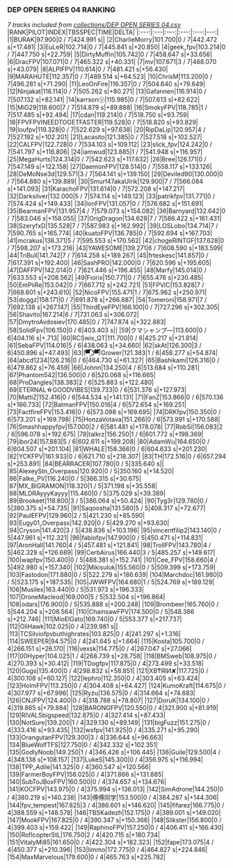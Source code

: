 ### DEP OPEN SERIES 04 RANKING
*7 tracks included from [collections/DEP OPEN SERIES 04.csv](/collections/DEP%20OPEN%20SERIES%2004.csv)*
|RANK|PILOT|INDEX|TBSSPEC|TIME|DELTA|
|:---:|:---|:---:|:---:|:---:|---:|
|1|BURAK|97.900|0 / 7|424.991 s||
|2|CharlieMorry|101.700|0 / 7|442.472 s|+17.481|
|3|EuLeR|102.714|0 / 7|445.841 s|+20.850|
|4|geek_fpv|103.214|0 / 7|447.750 s|+22.759|
|5|DirtyMuffin|105.742|0 / 7|458.647 s|+33.656|
|6|DracFPV|107.071|0 / 7|465.322 s|+40.331|
|7|mv|107.671|3 / 7|468.070 s|+43.079|
|8|ALPIFPV|110.614|0 / 7|481.421 s|+56.430|
|9|MARAHUTE|112.357|0 / 7|489.514 s|+64.523|
|10|ChrisM|113.200|0 / 7|496.281 s|+71.290|
|11|LeoOnFire|116.357|0 / 7|504.640 s|+79.649|
|12|Ninjakat|116.114|0 / 7|505.262 s|+80.271|
|13|Gafannen|116.914|0 / 7|507.132 s|+82.141|
|14|karrson㋡|115.985|0 / 7|507.613 s|+82.622|
|15|MiG29|118.600|7 / 7|514.879 s|+89.888|
|16|SmokyFPV|118.785|1 / 7|517.485 s|+92.494|
|17|cdan|119.214|0 / 7|518.750 s|+93.759|
|18|FPVFPVINEEDTOGETFASTER|119.528|0 / 7|518.820 s|+93.829|
|19|loufpv|119.328|0 / 7|522.629 s|+97.638|
|20|RipDaLip|120.957|4 / 7|527.192 s|+102.201|
|21|Lacasito|121.385|0 / 7|527.518 s|+102.527|
|22|CALFPV|122.728|0 / 7|534.103 s|+109.112|
|23|slick_fpv|124.242|0 / 7|541.797 s|+116.806|
|24|iamwud|123.885|1 / 7|541.948 s|+116.957|
|25|MegaHurts|124.314|0 / 7|542.623 s|+117.632|
|26|Bree|126.171|0 / 7|547.149 s|+122.158|
|27|DaemonFPV|128.514|0 / 7|558.117 s|+133.126|
|28|DeMoNse3d|129.571|3 / 7|564.141 s|+139.150|
|29|Deviled90|130.000|0 / 7|564.880 s|+139.889|
|30|Smurf47akaUlrik|129.900|7 / 7|566.084 s|+141.093|
|31|KarachoFPV|131.614|0 / 7|572.208 s|+147.217|
|32|Darksilver|132.000|5 / 7|574.114 s|+149.123|
|33|patrikfpv|131.771|0 / 7|574.424 s|+149.433|
|34|IonFPV|131.057|0 / 7|576.682 s|+151.691|
|35|BearmanFPV|131.957|4 / 7|579.073 s|+154.082|
|36|Barnyard|132.642|0 / 7|583.046 s|+158.055|
|37|OrigDragon|134.628|7 / 7|586.422 s|+161.431|
|38|SzeryfxD|135.528|7 / 7|587.983 s|+162.992|
|39|LOSLobo|134.714|7 / 7|590.765 s|+165.774|
|40|kuatoFPV|136.785|0 / 7|592.694 s|+167.703|
|41|mcrakus|136.371|5 / 7|595.553 s|+170.562|
|42|chogeRINTGF|137.628|0 / 7|598.207 s|+173.216|
|43|YAWESOME|139.271|6 / 7|608.590 s|+183.599|
|44|TriBull|141.742|7 / 7|614.258 s|+189.267|
|45|frteskesc|141.857|0 / 7|617.391 s|+192.400|
|46|SashPRO|142.000|0 / 7|620.596 s|+195.605|
|47|DAFFPV|142.014|0 / 7|621.446 s|+196.455|
|48|Marfy|145.014|0 / 7|633.553 s|+208.562|
|49|Fiorix|150.771|0 / 7|655.476 s|+230.485|
|50|EmPiiRe|153.042|0 / 7|667.712 s|+242.721|
|51|FPVlC|153.828|7 / 7|668.601 s|+243.610|
|52|NicoFPV|155.471|1 / 7|675.962 s|+250.971|
|53|doggz|158.171|0 / 7|691.878 s|+266.887|
|54|Tomeroni|158.971|7 / 7|692.138 s|+267.147|
|55|ThirdEyeFPV|166.100|0 / 7|727.296 s|+302.305|
|56|Shavito|167.214|6 / 7|731.063 s|+306.072|
|57|DmytroAvdosiev|170.485|0 / 7|747.874 s|+322.883|
|58|SolidFpv|106.150|0 / 6|403.403 s||
|59|クマシャンプ―|113.600|0 / 6|404.116 s|+.713|
|60|RCSwix_QT|111.700|0 / 6|425.217 s|+21.814|
|61|SebaFPV|114.016|5 / 6|438.063 s|+34.660|
|62|skAt|126.300|3 / 6|450.896 s|+47.493|
|63|(͡▀̿̿ ͜ʖ͡▀̿̿)Grower|121.383|1 / 6|458.277 s|+54.874|
|64|abcd1234|126.216|0 / 6|464.730 s|+61.327|
|65|Bashikami|126.316|0 / 6|479.862 s|+76.459|
|66|Johnn|134.250|4 / 6|513.684 s|+110.281|
|67|Phantom542|136.500|0 / 6|520.068 s|+116.665|
|68|ProDangles|138.383|2 / 6|525.883 s|+122.480|
|69|ETERNAL☆GOODVIBES|139.733|0 / 6|531.376 s|+127.973|
|70|MattiZ|152.416|0 / 6|544.534 s|+141.131|
|71|FanZ|153.866|0 / 6|570.136 s|+166.733|
|72|BatmanFPV|150.016|4 / 6|572.654 s|+169.251|
|73|FactfireFPV|153.416|0 / 6|573.098 s|+169.695|
|74|DRKfpv|150.350|0 / 6|573.201 s|+169.798|
|75|HonzaVotava|151.266|0 / 6|573.991 s|+170.588|
|76|Smashhappyfpv|157.000|2 / 6|581.481 s|+178.078|
|77|RobSi|156.083|2 / 6|596.078 s|+192.675|
|78|talkrz|156.250|1 / 6|601.772 s|+198.369|
|79|ibor24|157.883|5 / 6|602.611 s|+199.208|
|80|AdamWu|164.650|0 / 6|604.507 s|+201.104|
|81|WHALE|158.366|0 / 6|604.633 s|+201.230|
|82|YCKFPV|161.933|0 / 6|621.710 s|+218.307|
|83|TH|172.516|0 / 6|657.294 s|+253.891|
|84|BEARRACER|107.780|0 / 5|335.640 s||
|85|AlexeyStn_Overpass|120.920|0 / 5|350.160 s|+14.520|
|86|Falke_PV|116.240|0 / 5|366.315 s|+30.675|
|87|MX_BIGRAMON|118.320|1 / 5|371.198 s|+35.558|
|88|MLDRAyyyKayyy|115.460|0 / 5|375.029 s|+39.389|
|89|Brookeet|118.800|3 / 5|386.064 s|+50.424|
|90|Tyg3r|129.780|0 / 5|390.375 s|+54.735|
|91|Saqoosha|131.580|5 / 5|408.317 s|+72.677|
|92|PaulEFPV|129.960|2 / 5|421.230 s|+85.590|
|93|Eugy01_Overpass|142.920|0 / 5|429.270 s|+93.630|
|94|Cryson|141.420|3 / 5|438.836 s|+103.196|
|95|vincentfilip2|143.140|0 / 5|447.961 s|+112.321|
|96|fabiofpv|147.900|0 / 5|450.471 s|+114.831|
|97|AronHall|141.760|4 / 5|457.481 s|+121.841|
|98|TrollFPV|143.780|4 / 5|462.329 s|+126.689|
|99|CerbAirus|166.440|3 / 5|485.257 s|+149.617|
|100|wapfpv|150.400|0 / 5|488.381 s|+152.741|
|101|Cee_FPV|158.660|4 / 5|492.980 s|+157.340|
|102|Mikisuluk|155.560|0 / 5|509.399 s|+173.759|
|103|Fastodon|171.880|0 / 5|522.279 s|+186.639|
|104|Marchdoc|161.980|0 / 5|523.175 s|+187.535|
|105|JWWFPV|164.680|1 / 5|524.769 s|+189.129|
|106|Musilex|163.440|0 / 5|531.973 s|+196.333|
|107|DroneMacleod|169.000|5 / 5|532.504 s|+196.864|
|108|odars|176.900|0 / 5|535.888 s|+200.248|
|109|Brombeer|165.760|0 / 5|544.204 s|+208.564|
|110|ChainsawFPV|174.500|0 / 5|548.386 s|+212.746|
|111|MioElGato|169.740|0 / 5|553.377 s|+217.737|
|112|OliHawk|102.025|0 / 4|239.981 s||
|113|TCSilviofpvbuthighrates|103.825|0 / 4|241.297 s|+1.316|
|114|SWEEPER|94.575|0 / 4|241.645 s|+1.664|
|115|Kosta|105.700|0 / 4|266.151 s|+26.170|
|116|vexsk|114.775|0 / 4|267.047 s|+27.066|
|117|00Hyper|104.025|1 / 4|268.739 s|+28.758|
|118|BMSweb|108.975|0 / 4|270.393 s|+30.412|
|119|TDogfpv|117.875|0 / 4|273.499 s|+33.518|
|120|Gugs|135.400|0 / 4|298.832 s|+58.851|
|121|XB₸ЯIИ✘|117.725|0 / 4|300.108 s|+60.127|
|122|lephro|112.350|0 / 4|303.405 s|+63.424|
|123|HolmFPV|113.250|0 / 4|304.408 s|+64.427|
|124|KumoKraft|114.675|0 / 4|307.977 s|+67.996|
|125|Ryżu|136.575|0 / 4|314.664 s|+74.683|
|126|CNJFPV|124.400|0 / 4|318.788 s|+78.807|
|127|DoruK|134.100|0 / 4|319.865 s|+79.884|
|128|BARONGFPV|120.550|0 / 4|321.900 s|+81.919|
|129|RIVALSbigspeed|132.875|0 / 4|327.414 s|+87.433|
|130|NotSure|139.200|1 / 4|329.130 s|+89.149|
|131|bigFuzz|151.275|0 / 4|333.416 s|+93.435|
|132|wsfpv|141.925|0 / 4|335.271 s|+95.290|
|133|OrangutanFPV|129.300|3 / 4|336.644 s|+96.663|
|134|BlueWolfTFS|127.750|0 / 4|342.332 s|+102.351|
|135|GodlyNoob|149.250|1 / 4|346.426 s|+106.445|
|136|Guile|129.500|4 / 4|348.138 s|+108.157|
|137|LukeS|145.300|0 / 4|356.975 s|+116.994|
|138|TPP_Adile|141.325|0 / 4|360.547 s|+120.566|
|139|FarmerBoyFPV|158.025|0 / 4|371.866 s|+131.885|
|140|SubToJBoxFPV|160.500|0 / 4|374.657 s|+134.676|
|141|KOCFPV|143.975|0 / 4|375.994 s|+136.013|
|142|SimAdrone|144.250|0 / 4|380.219 s|+140.238|
|143|傅傅同学|153.500|0 / 4|384.287 s|+144.306|
|144|fpv_tempest|167.825|3 / 4|386.601 s|+146.620|
|145|fifarez|166.775|0 / 4|388.559 s|+148.578|
|146|TBSKadezh|152.175|0 / 4|389.001 s|+149.020|
|147|MookFPV|167.825|0 / 4|390.347 s|+150.366|
|148|Slikster|156.800|0 / 4|399.403 s|+159.422|
|149|RaphinoFPV|157.250|0 / 4|406.411 s|+166.430|
|150|RoflcopterStL|176.750|2 / 4|420.715 s|+180.734|
|151|VitalyMi85|161.650|0 / 4|422.304 s|+182.323|
|152|fape|173.075|4 / 4|450.377 s|+210.396|
|153|limmo|172.775|0 / 4|464.827 s|+224.846|
|154|MaxMarvelous|179.600|0 / 4|465.763 s|+225.782|
